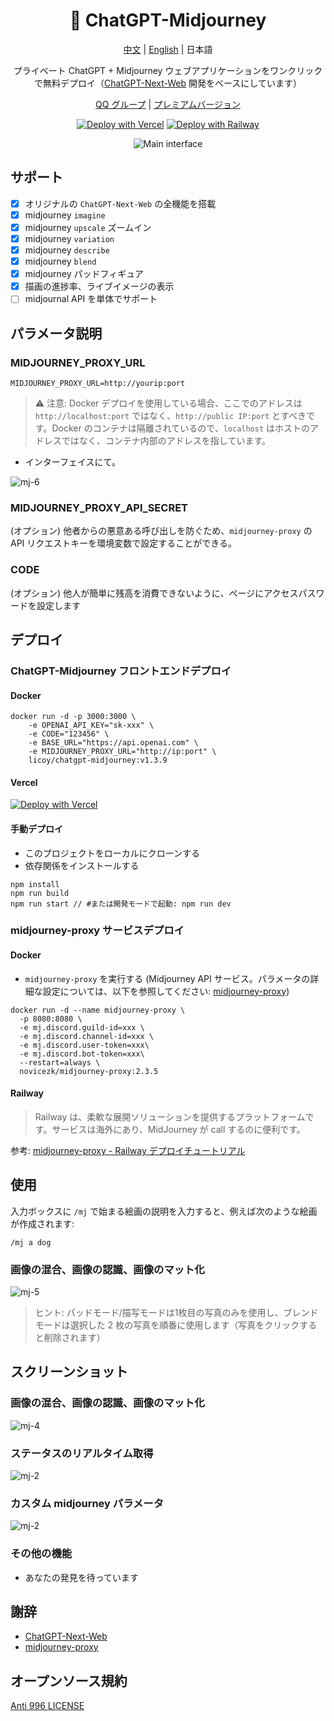 <div align="center">

<h1 align="center">🍭 ChatGPT-Midjourney</h1>

[中文](./README.md) | [English](./README_EN.md) | 日本語

プライベート ChatGPT + Midjourney ウェブアプリケーションをワンクリックで無料デプロイ（[ChatGPT-Next-Web](https://github.com/Yidadaa/ChatGPT-Next-Web) 開発をベースにしています）

[QQ グループ](https://github.com/Licoy/ChatGPT-Midjourney/issues/30) | [プレミアムバージョン](https://github.com/Licoy/ChatGPT-Midjourney-Pro)

[![Deploy with Vercel](https://img.shields.io/badge/Vercel-Deploy-00CCCC.svg?logo=vercel)](https://vercel.com/new/clone?repository-url=https%3A%2F%2Fgithub.com%2FLicoy%2FChatGPT-Midjourney&env=OPENAI_API_KEY&env=MIDJOURNEY_PROXY_URL&env=CODE&project-name=chatgpt-midjourney&repository-name=ChatGPT-Midjourney)
[![Deploy with Railway](https://img.shields.io/badge/MidjourneyProxy-RailwayDeploy-009900.svg?logo=railway)](https://github.com/novicezk/midjourney-proxy/blob/main/docs/railway-start.md)

![Main interface](./docs/images/cover.png)

</div>

## サポート
- [x] オリジナルの `ChatGPT-Next-Web` の全機能を搭載
- [x] midjourney `imagine`
- [x] midjourney `upscale` ズームイン
- [x] midjourney `variation`
- [x] midjourney `describe`
- [x] midjourney `blend`
- [x] midjourney パッドフィギュア
- [x] 描画の進捗率、ライブイメージの表示
- [ ] midjournal API を単体でサポート

## パラメータ説明
### MIDJOURNEY_PROXY_URL
```shell
MIDJOURNEY_PROXY_URL=http://yourip:port
```
> ⚠️ 注意: Docker デプロイを使用している場合、ここでのアドレスは `http://localhost:port` ではなく、`http://public IP:port` とすべきです。Docker のコンテナは隔離されているので、`localhost` はホストのアドレスではなく、コンテナ内部のアドレスを指しています。
- インターフェイスにて。

![mj-6](./docs/images/mj-6.png)

### MIDJOURNEY_PROXY_API_SECRET
(オプション) 他者からの悪意ある呼び出しを防ぐため、`midjourney-proxy` の API リクエストキーを環境変数で設定することができる。

### CODE
(オプション) 他人が簡単に残高を消費できないように、ページにアクセスパスワードを設定します

## デプロイ
### ChatGPT-Midjourney フロントエンドデプロイ
#### Docker
```shell
docker run -d -p 3000:3000 \
    -e OPENAI_API_KEY="sk-xxx" \
    -e CODE="123456" \
    -e BASE_URL="https://api.openai.com" \
    -e MIDJOURNEY_PROXY_URL="http://ip:port" \
    licoy/chatgpt-midjourney:v1.3.9
```
#### Vercel
[![Deploy with Vercel](https://vercel.com/button)](https://vercel.com/new/clone?repository-url=https%3A%2F%2Fgithub.com%2FLicoy%2FChatGPT-Midjourney&env=OPENAI_API_KEY&env=MIDJOURNEY_PROXY_URL&env=CODE&project-name=chatgpt-midjourney&repository-name=ChatGPT-Midjourney)
#### 手動デプロイ
- このプロジェクトをローカルにクローンする
- 依存関係をインストールする
```shell
npm install
npm run build
npm run start // #または開発モードで起動: npm run dev
```
### midjourney-proxy サービスデプロイ
#### Docker
- `midjourney-proxy` を実行する (Midjourney API サービス。パラメータの詳細な設定については、以下を参照してください: [midjourney-proxy](https://github.com/novicezk/midjourney-proxy))
```shell
docker run -d --name midjourney-proxy \
  -p 8080:8080 \
  -e mj.discord.guild-id=xxx \
  -e mj.discord.channel-id=xxx \
  -e mj.discord.user-token=xxx\
  -e mj.discord.bot-token=xxx\
  --restart=always \
  novicezk/midjourney-proxy:2.3.5
```
#### Railway
> Railway は、柔軟な展開ソリューションを提供するプラットフォームです。サービスは海外にあり、MidJourney が call するのに便利です。

参考: [midjourney-proxy - Railway デプロイチュートリアル](https://github.com/novicezk/midjourney-proxy/blob/main/docs/railway-start.md)


## 使用
入力ボックスに `/mj` で始まる絵画の説明を入力すると、例えば次のような絵画が作成されます:
```
/mj a dog
```
### 画像の混合、画像の認識、画像のマット化
![mj-5](./docs/images/mj-5.png)
> ヒント: パッドモード/描写モードは1枚目の写真のみを使用し、ブレンドモードは選択した 2 枚の写真を順番に使用します（写真をクリックすると削除されます）

## スクリーンショット
### 画像の混合、画像の認識、画像のマット化
![mj-4](./docs/images/mj-4.png)
### ステータスのリアルタイム取得
![mj-2](./docs/images/mj-1.png)
### カスタム midjourney パラメータ
![mj-2](./docs/images/mj-2.png)
### その他の機能
- あなたの発見を待っています

## 謝辞
- [ChatGPT-Next-Web](https://github.com/Yidadaa/ChatGPT-Next-Web)
- [midjourney-proxy](https://github.com/novicezk/midjourney-proxy)

## オープンソース規約
[Anti 996 LICENSE](./LICENSE)
